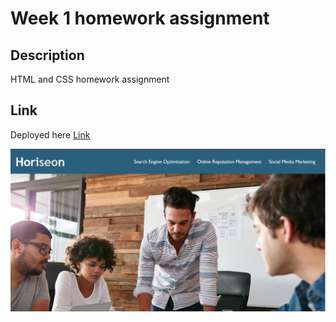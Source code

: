 # Week 1 homework assignment

## Description
HTML and CSS homework assignment

## Link
Deployed here [Link](https://am4ri89.github.io/Week1activity/)

![screenshot](./assets/images/screenshot.png)